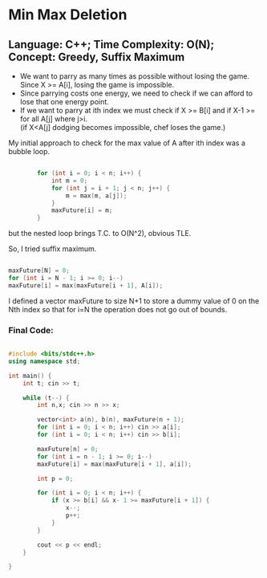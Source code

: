 # Min Max Deletion
## Language: C++; Time Complexity: O(N); Concept: Greedy,  Suffix Maximum

- We want to parry as many times as possible without losing the game. Since X >= A[i], losing the game is impossible.  
- Since parrying costs one energy, we need to check if we can afford to lose that one energy point.  
- If we want to parry at ith index we must check if X >= B[i] and if X-1 >= for all A[j] where j>i.  
(if X<A[j] dodging becomes impossible, chef loses the game.)

My initial approach to check for the max value of A after ith index was a bubble loop.
```cpp

        for (int i = 0; i < n; i++) {
            int m = 0;
            for (int j = i + 1; j < n; j++) {
                m = max(m, a[j]);
            }
            maxFuture[i] = m;
        }

```
but the nested loop brings T.C. to O(N^2), obvious TLE.

So, I tried suffix maximum.  
```cpp

maxFuture[N] = 0;
for (int i = N - 1; i >= 0; i--)
maxFuture[i] = max(maxFuture[i + 1], A[i]);

```
I defined a vector maxFuture to size N+1 to store a dummy value of 0 on the Nth index so that for i=N the operation does not go out of bounds.

### Final Code:
``` cpp

#include <bits/stdc++.h>
using namespace std;

int main() {
    int t; cin >> t;

    while (t--) {
        int n,x; cin >> n >> x;

        vector<int> a(n), b(n), maxFuture(n + 1);
        for (int i = 0; i < n; i++) cin >> a[i];
        for (int i = 0; i < n; i++) cin >> b[i];

        maxFuture[n] = 0;
        for (int i = n - 1; i >= 0; i--)
        maxFuture[i] = max(maxFuture[i + 1], a[i]);

        int p = 0;

        for (int i = 0; i < n; i++) {
            if (x >= b[i] && x- 1 >= maxFuture[i + 1]) {
                x--;
                p++;
            }
        }

        cout << p << endl;
    }

}

```


 


